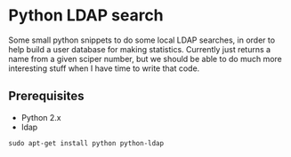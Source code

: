 # Python LDAP search

Some small python snippets to do some local LDAP searches, in order to help build a user database for making statistics.
Currently just returns a name from a given sciper number, but we should be able to do much more interesting stuff when I have time to write that code.

## Prerequisites

* Python 2.x
* ldap

`sudo apt-get install python python-ldap`
